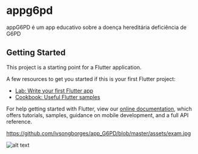 # appg6pd

appG6PD é um app educativo sobre a doença hereditária deficiência de G6PD

## Getting Started

This project is a starting point for a Flutter application.

A few resources to get you started if this is your first Flutter project:

- [Lab: Write your first Flutter app](https://flutter.dev/docs/get-started/codelab)
- [Cookbook: Useful Flutter samples](https://flutter.dev/docs/cookbook)

For help getting started with Flutter, view our
[online documentation](https://flutter.dev/docs), which offers tutorials,
samples, guidance on mobile development, and a full API reference.

https://github.com/ivsongborges/app_G6PD/blob/master/assets/exam.jpg

![alt text](https://github.com/ivsongborges/app_G6PD/blob/master/assets/exam.jpg?raw=true)
